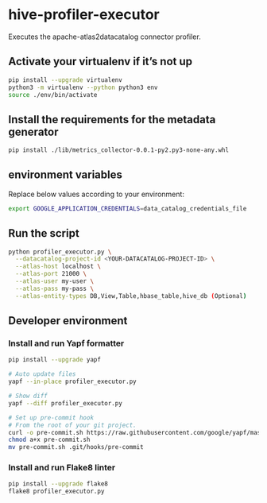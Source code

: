 # hive-profiler-executor

Executes the apache-atlas2datacatalog connector profiler.

## Activate your virtualenv if it’s not up
```bash
pip install --upgrade virtualenv
python3 -m virtualenv --python python3 env
source ./env/bin/activate
```

## Install the requirements for the metadata generator
```bash
pip install ./lib/metrics_collector-0.0.1-py2.py3-none-any.whl
```

## environment variables

Replace below values according to your environment:

```bash
export GOOGLE_APPLICATION_CREDENTIALS=data_catalog_credentials_file

```

## Run the script
```bash
python profiler_executor.py \
  --datacatalog-project-id <YOUR-DATACATALOG-PROJECT-ID> \
  --atlas-host localhost \
  --atlas-port 21000 \
  --atlas-user my-user \
  --atlas-pass my-pass \
  --atlas-entity-types DB,View,Table,hbase_table,hive_db (Optional)
```

## Developer environment

### Install and run Yapf formatter

```bash
pip install --upgrade yapf

# Auto update files
yapf --in-place profiler_executor.py

# Show diff
yapf --diff profiler_executor.py

# Set up pre-commit hook
# From the root of your git project.
curl -o pre-commit.sh https://raw.githubusercontent.com/google/yapf/master/plugins/pre-commit.sh
chmod a+x pre-commit.sh
mv pre-commit.sh .git/hooks/pre-commit
```

### Install and run Flake8 linter

```bash
pip install --upgrade flake8
flake8 profiler_executor.py
```
